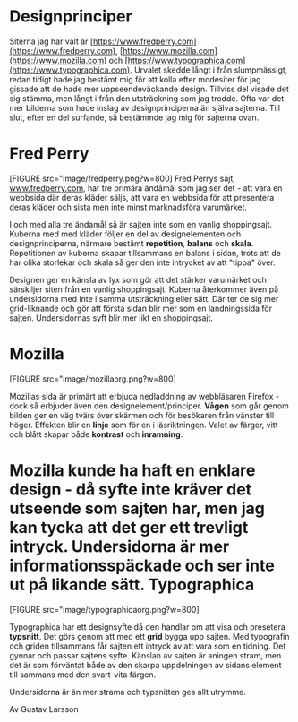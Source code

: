 Designprinciper
===========================

Siterna jag har valt är [https://www.fredperry.com](https://www.fredperry.com), [https://www.mozilla.com](https://www.mozilla.com) och [https://www.typographica.com](https://www.typographica.com). Urvalet skedde långt i från slumpmässigt, redan tidigt hade jag bestämt mig för att kolla efter modesiter för jag gissade att de hade mer uppseendeväckande design. Tillviss del visade det sig stämma, men långt i från den utsträckning som jag trodde. Ofta var det mer bilderna som hade inslag av designprinciperna än själva sajterna. Till slut, efter en del surfande, så bestämmde jag mig för sajterna ovan. 

Fred Perry
==================

[FIGURE src="image/fredperry.png?w=800]
Fred Perrys sajt, www.fredperry.com, har tre primära ändåmål som jag ser det - att vara en webbsida där deras kläder säljs, att vara en webbsida för att presentera deras kläder och sista men inte minst marknadsföra varumärket.

I och med alla tre ändamål så är sajten inte som en vanlig shoppingsajt. Kuberna med med kläder följer en del av designelementen och designprinciperna, närmare bestämt **repetition**, **balans** och **skala**. Repetitionen av kuberna skapar tillsammans en balans i sidan, trots att de har olika storlekar och skala så ger den inte intrycket av att "tippa" över.

Designen ger en känsla av lyx som gör att det stärker varumärket och särskiljer siten från en vanlig shoppingsajt.
Kuberna återkommer även på undersidorna med inte i samma utsträckning eller sätt. Där ter de sig mer grid-liknande och gör att första sidan blir mer som en landningssida för sajten. Undersidornas syft blir mer likt en shoppingsajt.

Mozilla
==================

[FIGURE src="image/mozillaorg.png?w=800]

Mozillas sida är primärt att erbjuda nedladdning av webbläsaren Firefox - dock så erbjuder även den designelement/principer.
**Vågen** som går genom bilden ger en väg tvärs över skärmen och för besökaren från vänster till höger. Effekten blir en **linje** som för en i läsriktningen.
Valet av färger, vitt och blått skapar både **kontrast** och **inramning**.

Mozilla kunde ha haft en enklare design - då syfte inte kräver det utseende som sajten har, men jag kan tycka att det ger ett trevligt intryck.
Undersidorna är mer informationsspäckade och ser inte ut på likande sätt.
Typographica
==================

[FIGURE src="image/typographicaorg.png?w=800]

Typographica har ett designsyfte då den handlar om att visa och presetera **typsnitt**. Det görs genom att med ett **grid** bygga upp sajten. Med typografin och griden tillsammans får sajten ett intryck av att vara som en tidning. Det gynnar och passar sajtens syfte.
Känslan av sajten är aningen stram, men det är som förväntat både av den skarpa uppdelningen av sidans element till sammans med den svart-vita färgen.

Undersidorna är än mer strama och typsnitten ges allt utrymme.

Av Gustav Larsson